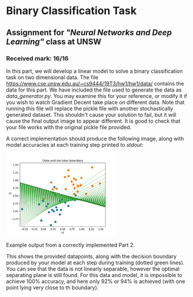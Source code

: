 # Binary Classification Task
## Assignment for *"Neural Networks and Deep Learning"* class at UNSW
### Received mark: 16/16

In this part, we will develop a linear model to solve a binary classification task on two dimensional data. The file https://www.cse.unsw.edu.au/~cs9444/19T3/hw1/hw1/data/ contains the data for this part. We have included the file used to generate the data as *data_generator.py*. You may examine this for your reference, or modify it if you wish to watch Gradient Decent take place on different data. Note that running this file will replace the pickle file with another stochastically generated dataset. This shouldn't cause your solution to fail, but it will cause the final output image to appear different. It is good to check that your file works with the original pickle file provided.

A correct implementation should produce the following image, along with model accuracies at each training step printed to *stdout*:

<img src="part2_run1.jpg" alt="part2_run1" width="300"/>

Example output from a correctly implemented Part 2.

This shows the provided datapoints, along with the decision boundary produced by your model at each step during training (dotted green lines). You can see that the data is not linearly separable, however the optimal separating plane is still found. For this data and model, it is impossible to achieve 100% accuracy, and here only 92% or 94% is achieved (with one point lying very close to th boundary).
